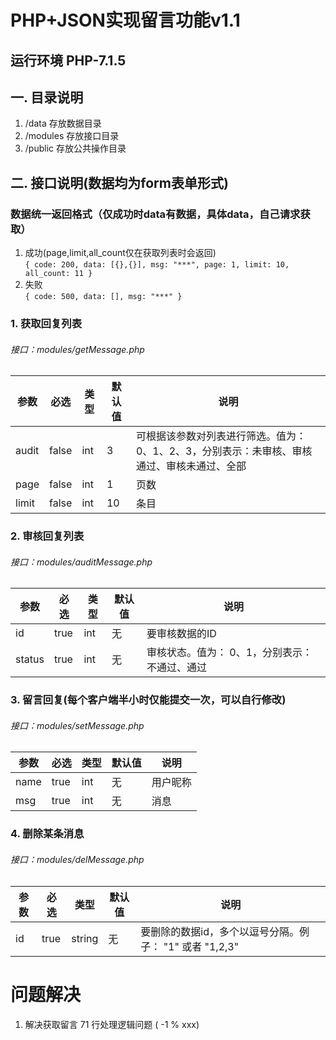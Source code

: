# PHP+JSON实现留言功能v1.1
## 运行环境 PHP-7.1.5
## 一. 目录说明
	
1. /data 存放数据目录
2. /modules 存放接口目录
3. /public 存放公共操作目录

## 二. 接口说明(数据均为form表单形式)

### 数据统一返回格式（仅成功时data有数据，具体data，自己请求获取）
1. 成功(page,limit,all_count仅在获取列表时会返回)<br>
``{ code: 200, data: [{},{}], msg: "***", page: 1, limit: 10, all_count: 11 }
``
2. 失败<br>
``{ code: 500, data: [], msg: "***" }
``

### 1. 获取回复列表
###### 接口：modules/getMessage.php

| 参数 | 必选 | 类型 | 默认值 | 说明 |
|------|------|------|------|------|
| audit | false | int | 3 | 可根据该参数对列表进行筛选。值为： 0、1、2、3，分别表示：未审核、审核通过、审核未通过、全部 |
| page | false | int | 1 | 页数 |
| limit | false | int | 10 | 条目 |

### 2. 审核回复列表
###### 接口：modules/auditMessage.php

| 参数 | 必选 | 类型 | 默认值 | 说明 |
|------|------|------|------|------|
| id | true | int | 无 | 要审核数据的ID |
| status | true | int | 无 | 审核状态。值为： 0、1，分别表示：不通过、通过 |

### 3. 留言回复(每个客户端半小时仅能提交一次，可以自行修改)
###### 接口：modules/setMessage.php

| 参数 | 必选 | 类型 | 默认值 | 说明 |
|------|------|------|------|------|
| name | true | int | 无 | 用户昵称 |
| msg | true | int | 无 | 消息 |

### 4. 删除某条消息
###### 接口：modules/delMessage.php

| 参数 | 必选 | 类型 | 默认值 | 说明 |
|------|------|------|------|------|
| id | true | string | 无 | 要删除的数据id，多个以逗号分隔。例子： "1" 或者 "1,2,3" |



# 问题解决
1. 解决获取留言 71 行处理逻辑问题 ( -1 % xxx)
